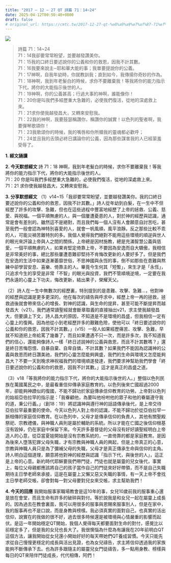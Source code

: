 ```yaml
---
title: "2017 – 12 – 27 QT 詩篇 71：14~24"
date: 2025-04-12T00:50:40+0800
draft: false
# original_url: https://cmtc.tw/2017-12-27-qt-%e8%a9%a9%e7%af%87-71%ef%bc%9a1424
---
```


![](/images/qt.jpg)
> 詩篇 71：14\~24  
> 71：14我卻要常常盼望，並要越發讚美你。  
> 71：15我的口終日要述說你的公義和你的救恩，因我不計其數。  
> 71：16我要來說主─耶和華大能的事；我單要提說你的公義。  
> 71：17神啊，自我年幼時，你就教訓我；直到如今，我傳揚你奇妙的作為。  
> 71：18神啊，我到年老髮白的時候，求你不要離棄我！等我將你的能力指示下代，將你的大能指示後世的人。  
> 71：19神啊，你的公義甚高；行過大事的神啊，誰能像你！  
> 71：20你是叫我們多經歷重大急難的，必使我們復活，從地的深處救上來。  
> 71：21求你使我越發昌大，又轉來安慰我。  
> 71：22我的神啊，我要鼓瑟稱讚你，稱讚你的誠實！以色列的聖者啊，我要彈琴歌頌你！  
> 71：23我歌頌你的時候，我的嘴唇和你所贖我的靈魂都必歡呼；  
> 71：24並且我的舌頭必終日講論你的公義，因為那些謀害我的人已經蒙羞受辱了。

**1. 經文誦讀**

**2.  今天默想經文**
詩 71：18 神啊，我到年老髮白的時候，求你不要離棄我！等我將你的能力指示下代，將你的大能指示後世的人。  
71：20 你是叫我們多經歷重大急難的，必使我們復活，從地的深處救上來。  
71：21 求你使我越發昌大，又轉來安慰我。

**3. 分享默想經文**
（1）v14\~15「我卻要常常盼望，並要越發讚美你。我的口終日要述說你的公義和你的救恩，因我不計其數。」詩人從年幼到白髮，在一生中不但經歷了許多的攻擊、急難，但也在這些過程中豐富地經歷了上帝的拯救、公義、慈愛、與祝福。一個平順無慮的人，與一個屢遭憂患的人，對於神的經歷與認識，通常是會有差別的。雖然這不是絕對，而且我們每一個人沒有人會願意自討苦吃，甚至我們一般會認為神特別喜愛的人，就會一帆風順，風平浪靜。反之那些比較不乖的人，可能災禍苦難特別的多。我個人覺得我們絕對不能用這些環境的順逆與世人的眼光來評論上帝與人之間的關係，上帝總是因材施教，總是充滿智慧公義與慈愛。一個平順無慮的人，如果肯堅定倚靠上帝，不要因為安逸而自大驕傲，我相信是非常美好的事，總比那些屢遭患難卻堅持不肯悔改更新的人要好多了。但是我們在安逸的生活中如果逐漸萎靡世俗，不思神國與永恆的事，倒不如那些在患難與熬練中卻學習安息、喜樂、倚靠主的人。畢竟今生何其「短暫」，來生才是「永恆」，只追求今生的享受是非常「不智」的眼光與投資，我們不管順境逆境，一定要在我們永遠的心靈上下功夫，悔改更新，結出果子，榮耀天父。

（2）詩人在一生中無數次的經歷裏，特別提到的是患難、攻擊、急難…，他對神的經歷與認識是更多更深的。他在每次的禱告與呼求中，經歷上帝一再的拯救，拯救過後就會帶來信心的增長、對神的認識，與生命的提昇，甚至可能不斷提昇而越發昌大（v21）。我們通常讀聖經就會斷章取義的直接抽出v21，求主使我越發昌大，但要讀上下文，詩人昌大的原因，不知道是不是環境的昌盛，但我相信一定有心靈上的復興。因為他從小到老經歷許多的艱難危險，使他可以「終日要述說你的公義和你的救恩，因我不計其數。」（v15）一般人如果經歷痛苦、攻擊、急難，早就不知道把上帝給罵了幾番了，而且如果遭遇不只一次，而是許多次，我不知道我們的信心，還能夠像詩人一樣「終日述說神的公義與救恩，而且不計其數嗎？」還是終日苦悔怨恨、自暴自棄、自卑自憐，不計其數？如果我們不能因為認識神的公義與救恩而終日讚美祂，我們的心靈怎麼能夠興盛，我們的生命與環境又怎麼能夠昌大？不要一天到晚求神祝福我們的環境順遂發達，我們要求神幫助我們學會「終日要述說你的公義和你的救恩，因我不計其數。」這才是真正的昌盛之道。

（3）v18「等我將你的能力指示下代，將你的大能指示後世的人。」整個以色列民族在萬國萬民之中，是最看重信仰傳承家庭教育的。以色列後來亡國超過2000年，卻能夠神蹟似的復國，不能不歸功於家庭傳承信仰教育的功勞。上帝對以色列的始祖亞伯拉罕的指示是：「我眷顧他，為要叫他吩咐他的眾子和他的眷屬遵守我的道，秉公行義。」（創18：19）將認識神與遵行神的話語傳承後代，是上帝交待亞伯拉罕最重要的使命。今天以色列人對上帝的認識，不能不歸功於從亞伯拉罕一脈相傳的家庭信仰教育。在以色列中，父母才是傳承信仰的負責人，其他有關聖殿祭祀、宗教禮儀，與神職人員則是屬於輔助的系統。所以才能在亡國之後信仰根基沒有毀掉，仍在家庭中保留下來。今天許多基督徒的父母沒有好好讀聖經明白上帝造人的心意，從亞當夏娃開始是沒有宗教系統的，一直倚靠的都是家庭教育。是因為後來人墮落犯罪父母失職，才有宗教與神職人員的興起，但是上帝真正的心意，宗教與神職人員只是為了彌補父母的失職，父母才是真正傳承生命與信仰的主角。詩人明白這個道理，願意將他對神的經歷與認識「指示下代，與後世的人」，這正是上帝的心意。新約時代耶穌要我們帶門徒，門徒也就是屬靈的兒女後代，事實上，每位父母親都應該將自己的孩子當作自己的門徒來好好帶領，而不是自己失職期待主日學老師來承接，這是在屬靈上又懶又惡又失職的事情，有一天上帝不會找主日學老師交帳，卻會對每一對父母要對兒女來交帳，求主幫助我們！

**4. 今天的回應**
我開始服事家職場教會是這10年的事，女兒10歲前我的服事重心還是放在會堂，而且生命有許多的破碎與對付。等於說我是和女兒一起在屬靈上成長的。因為過去在教會裏面，我可以用很多的服事與恩賜來服事別人，但是在家中，我的服事再也不是口說，而是身教與榜樣。我必須真實的面對自己，也真實的活出信仰，說實在的我做的很不好，過去很多時候還是被環境與心情嚴重的影響而起伏。是這一年開始穩定QT開始，我個人覺得每天都要面對生命的對付，感覺比以前穩定多了，但是我的女兒也長大了。我很懊惱為什麼為有讓我在20年前明白QT這個方法，讓我開始從女兒還小開始好好的每天帶她們QT養成習慣。今天只能先求從自己慢慢更穩定的成長與活出見證，也為女兒禱告，求主將信仰透過我的家族能夠不斷傳承下去。也為許多跟隨主的屬靈兒女門徒禱告，多一點用身教、榜樣與每日的QT來陪伴門徒成長，代代相傳，阿們！
